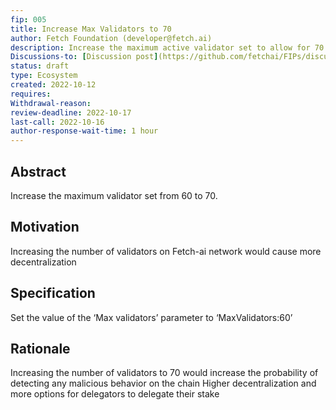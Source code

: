 ```yaml
---
fip: 005
title: Increase Max Validators to 70
author: Fetch Foundation (developer@fetch.ai)
description: Increase the maximum active validator set to allow for 70 validators
Discussions-to: [Discussion post](https://github.com/fetchai/FIPs/discussions/18)
status: draft
type: Ecosystem
created: 2022-10-12
requires:
Withdrawal-reason:
review-deadline: 2022-10-17
last-call: 2022-10-16
author-response-wait-time: 1 hour
---
```

## Abstract

Increase the maximum validator set from 60 to 70.

## Motivation
Increasing the number of validators on Fetch-ai network would cause more decentralization

## Specification

Set the value of the ‘Max validators’ parameter to ‘MaxValidators:60’

## Rationale
Increasing the number of validators to 70 would increase the probability of detecting any malicious behavior on the chain 
Higher decentralization and more options for delegators to delegate their stake
